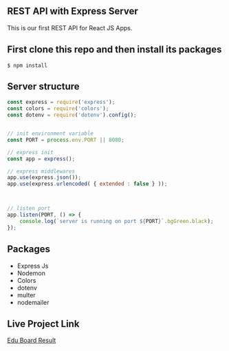 ## REST API with Express Server

This is our first REST API for React JS Apps.

## First clone this repo and then install its packages 

```console
$ npm install    
```


## Server structure

```js
const express = require('express');
const colors = require('colors');
const dotenv = require('dotenv').config();


// init environment variable 
const PORT = process.env.PORT || 8080;

// express init 
const app = express();

// express middlewares 
app.use(express.json());
app.use(express.urlencoded( { extended : false } ));



// listen port 
app.listen(PORT, () => {
    console.log(`server is running on port ${PORT}`.bgGreen.black);
});


```

## Packages 

* Express Js
* Nodemon 
* Colors 
* dotenv 
* multer 
* nodemailer 

## Live Project Link 
[Edu Board Result](http://www.educationboardresults.gov.bd/)

